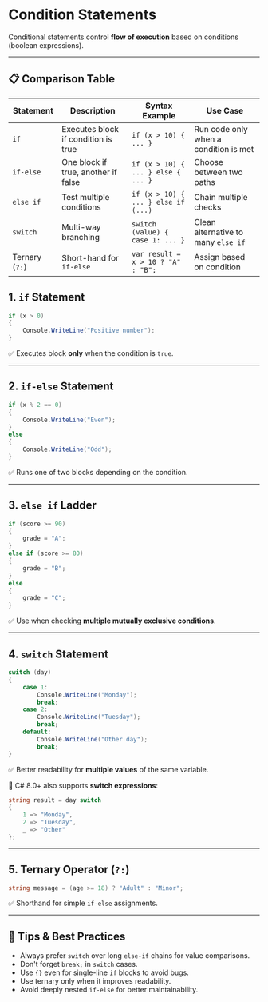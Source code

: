 # Condition Statements

Conditional statements control **flow of execution** based on conditions (boolean expressions).

---

## 📋 Comparison Table

| Statement | Description | Syntax Example | Use Case |
| --- | --- | --- | --- |
| `if` | Executes block if condition is true | `if (x > 10) { ... }` | Run code only when a condition is met |
| `if-else` | One block if true, another if false | `if (x > 10) { ... } else { ... }` | Choose between two paths |
| `else if` | Test multiple conditions | `if (x > 10) { ... } else if (...)` | Chain multiple checks |
| `switch` | Multi-way branching | `switch (value) { case 1: ... }` | Clean alternative to many `else if` |
| Ternary (`?:`) | Short-hand for `if-else` | `var result = x > 10 ? "A" : "B";` | Assign based on condition |

## 1. `if` Statement

```csharp
if (x > 0)
{
    Console.WriteLine("Positive number");
}
```

✅ Executes block **only** when the condition is `true`.

---

## 2. `if-else` Statement

```csharp
if (x % 2 == 0)
{
    Console.WriteLine("Even");
}
else
{
    Console.WriteLine("Odd");
}
```

✅ Runs one of two blocks depending on the condition.

---

## 3. `else if` Ladder

```csharp
if (score >= 90)
{
    grade = "A";
}
else if (score >= 80)
{
    grade = "B";
}
else
{
    grade = "C";
}
```

✅ Use when checking **multiple mutually exclusive conditions**.

---

## 4. `switch` Statement

```csharp
switch (day)
{
    case 1:
        Console.WriteLine("Monday");
        break;
    case 2:
        Console.WriteLine("Tuesday");
        break;
    default:
        Console.WriteLine("Other day");
        break;
}
```

✅ Better readability for **multiple values** of the same variable.

📌 C# 8.0+ also supports **switch expressions**:

```csharp
string result = day switch
{
    1 => "Monday",
    2 => "Tuesday",
    _ => "Other"
};
```

---

## 5. Ternary Operator (`?:`)

```csharp
string message = (age >= 18) ? "Adult" : "Minor";
```

✅ Shorthand for simple `if-else` assignments.

---

## 🧠 Tips & Best Practices

- Always prefer `switch` over long `else-if` chains for value comparisons.
- Don't forget `break;` in `switch` cases.
- Use `{}` even for single-line `if` blocks to avoid bugs.
- Use ternary only when it improves readability.
- Avoid deeply nested `if-else` for better maintainability.